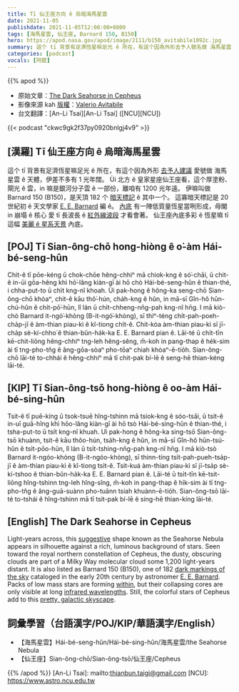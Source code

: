 ```yaml
---
title: Tī 仙王座方向 ê 烏暗海馬星雲
date: 2021-11-05
publishdate: 2021-11-05T12:00:00+0800
tags: [海馬星雲, 仙王座, Barnard 150, B150]
hero: https://apod.nasa.gov/apod/image/2111/b150_avitabile1092c.jpg
summary: 這个 tī 背景有足濟恆星嘛足光 ê 所在，有這个因為外形去予人號名做 海馬星雲 ê 天體，伊差不多有 1 光年闊。
categories: [podcast]
vocals: [阿錕]
---
```


{{% apod %}}

- 原始文章：[The Dark Seahorse in Cepheus](https://apod.nasa.gov/apod/ap211105.html)
- 影像來源 kah [版權][copyright]：[Valerio Avitabile](https://www.astrobin.com/users/valerio76/)
- 台文翻譯：[An-Li Tsai][An-Li Tsai] ([NCU][NCU])

{{< podcast "ckwc9gk2f37py0920bnlgj4v9" >}}

## [漢羅] Tī 仙王座方向 ê 烏暗海馬星雲
這个 tī 背景有足濟恆星嘛足光 ê 所在，有這个因為外形 [去予人建議][suggestive] 愛號做 海馬星雲 ê 天體，伊差不多有 1 光年闊。
Ùi 北方 ê 皇家星座仙王座看，這个厚塗粉、閘光 ê 雲，in 嘛是銀河分子雲 ê 一部份，離咱有 1200 光年遠。
伊嘛叫做 Barnard 150 (B150)，是天頂 182 个 [暗天標記][dark markings of the sky] ê 其中一个。
這寡暗天標記是 20 世紀初 ê 天文學家 [E. E. Barnard][E. E. Barnard] 編 ê。
[內底][within] 有一陣低質量恆星當咧形成，毋閣 in 崩塌 ê 核心 愛 tī 長波長 ê [紅外線波段][infrared wavelengths] 才看會著。
仙王座內底多彩 ê 恆星嘛 tī 這幅 [美麗 ê 星系天景][pretty, galactic skyscape] 內底。


## [POJ] Tī Sian-ông-chō hong-hiòng ê o͘-àm Hái-bé-seng-hûn
Chit-ê tī pōe-kéng ū chok-chōe hêng-chhiⁿ mā chiok-kng ê só͘-chāi, ū chit-ê in-ūi gōa-hêng khì hō͘-lâng kiàn-gī ài hō chò Hái-bé-seng-hûn ê thian-thé, i chha-put-to ū chi̍t kng-nî khoah.
Ùi pak-hong ê hông-ka seng-chō Sian-ông-chō khòaⁿ, chit-ê kāu thô͘-hún, cha̍h-kng  ê hûn, in mā-sī Gîn-hô hūn-chú-hûn ê chi̍t-pō͘-hūn, lî lán ū chi̍t-chheng-nn̄g-pah kng-nî hn̄g.
I mā kiò-chò Barnard it-ngó͘-khòng (B-it-ngó͘-khòng), sī thiⁿ-téng chi̍t-pah-poeh-cha̍p-jī ê àm-thian piau-kì ê kî-tiong chi̍t-ê.
Chit-kóa àm-thian piau-kì sī jī-cha̍p sè-kí-chho͘ ê thian-bûn-ha̍k-ka E. E. Barnard pian ê.
Lāi-té ū chi̍t-tīn kē-chit-liōng hêng-chhiⁿ tng-leh hêng-sêng, m̄-koh in pang-thap ê he̍k-sim ài tī tng-pho-tn̂g ê âng-gōa-sòaⁿ pho-tōaⁿ chiah khòaⁿ-ē-tio̍h.
Sian-ông-chō lāi-té to-chhái ê hêng-chhiⁿ mā tī chit-pak bí-lē ê seng-hē thian-kéng lāi-té.

## [KIP]  Tī Sian-ông-tsō hong-hiòng ê oo-àm Hái-bé-sing-hûn
Tsit-ê tī puē-kíng ū tsok-tsuē hîng-tshinn mā tsiok-kng ê sóo-tsāi, ū tsit-ê in-uī guā-hîng khì hōo-lâng kiàn-gī ài hō tsò Hái-bé-sing-hûn ê thian-thé, i tsha-put-to ū tsi̍t kng-nî khuah.
Uì pak-hong ê hông-ka sing-tsō Sian-ông-tsō khuànn, tsit-ê kāu thôo-hún, tsa̍h-kng  ê hûn, in mā-sī Gîn-hô hūn-tsú-hûn ê tsi̍t-pōo-hūn, lî lán ū tsi̍t-tshing-nn̄g-pah kng-nî hn̄g.
I mā kiò-tsò Barnard it-ngóo-khòng (B-it-ngóo-khòng), sī thinn-tíng tsi̍t-pah-pueh-tsa̍p-jī ê àm-thian piau-kì ê kî-tiong tsi̍t-ê.
Tsit-kuá àm-thian piau-kì sī jī-tsa̍p sè-kí-tshoo ê thian-bûn-ha̍k-ka E. E. Barnard pian ê.
Lāi-té ū tsi̍t-tīn kē-tsit-liōng hîng-tshinn tng-leh hîng-sîng, m̄-koh in pang-thap ê hi̍k-sim ài tī tng-pho-tn̂g ê âng-guā-suànn pho-tuānn tsiah khuànn-ē-tio̍h.
Sian-ông-tsō lāi-té to-tshái ê hîng-tshinn mā tī tsit-pak bí-lē ê sing-hē thian-kíng lāi-té.

## [English] The Dark Seahorse in Cepheus
Light-years across, this [suggestive][suggestive] shape known as the Seahorse Nebula appears in silhouette against a rich, luminous background of stars.
Seen toward the royal northern constellation of Cepheus, the dusty, obscuring clouds are part of a Milky Way molecular cloud some 1,200 light-years distant.
It is also listed as Barnard 150 (B150), one of 182 [dark markings of the sky][dark markings of the sky] cataloged in the early 20th century by astronomer [E. E. Barnard][E. E. Barnard].
Packs of low mass stars are forming [within][within], but their collapsing cores are only visible at long [infrared wavelengths][infrared wavelengths].
Still, the colorful stars of Cepheus add to this [pretty, galactic skyscape][pretty, galactic skyscape].

## 詞彙學習（台語漢字/POJ/KIP/華語漢字/English）
- 【海馬星雲】Hái-bé-seng-hûn/Hái-bé-sing-hûn/海馬星雲/the Seahorse Nebula
- 【仙王座】Sian-ông-chō/Sian-ông-tsō/仙王座/Cepheus


{{% /apod %}}
[An-Li Tsai]: mailto:thianbun.taigi@gmail.com
[NCU]: https://www.astro.ncu.edu.tw

[copyright]: https://apod.nasa.gov/apod/fap/lib/about_apod.html#srapply

[suggestive]:https://ui.adsabs.harvard.edu/?#abs/1916ApJ....43....1B
[dark markings of the sky]:http://adsabs.harvard.edu/cgi-bin/bib_query?1919ApJ....49....1B
[E. E. Barnard]:http://www.library.gatech.edu/barnard/index.html
[within]:https://arxiv.org/abs/0809.4761
[infrared wavelengths]:https://www.nasa.gov/mission_pages/spitzer/main/index.html
[pretty, galactic skyscape]:https://www.astrobin.com/qce3vt/0/
